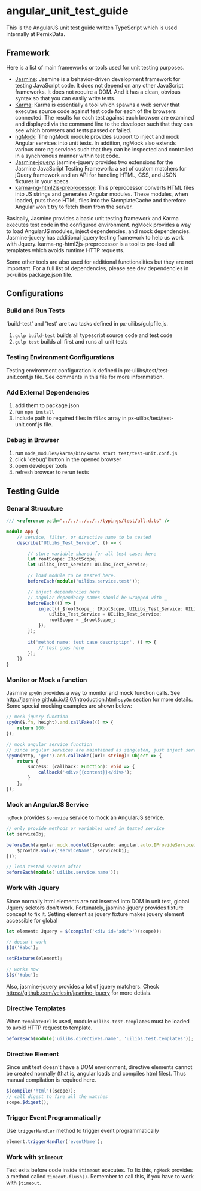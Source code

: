 # angular_unit_test_guide

This is the AngularJS unit test guide written TypeScript which is used internally at PernixData.

## Framework

Here is a list of main frameworks or tools used for unit testing purposes.

- [Jasmine](http://jasmine.github.io/2.0/introduction.html): Jasmine is a behavior-driven development framework for testing JavaScript code. It does not depend on any other JavaScript frameworks. It does not require a DOM. And it has a clean, obvious syntax so that you can easily write tests.
- [Karma](http://karma-runner.github.io/0.13/intro/how-it-works.html): Karma is essentially a tool which spawns a web server that executes source code against test code for each of the browsers connected. The results for each test against each browser are examined and displayed via the command line to the developer such that they can see which browsers and tests passed or failed.
- [ngMock](https://docs.angularjs.org/api/ngMock): The ngMock module provides support to inject and mock Angular services into unit tests. In addition, ngMock also extends various core ng services such that they can be inspected and controlled in a synchronous manner within test code.
- [Jasmine-jquery](https://github.com/velesin/jasmine-jquery): jasmine-jquery provides two extensions for the Jasmine JavaScript Testing Framework: a set of custom matchers for jQuery framework and an API for handling HTML, CSS, and JSON fixtures in your specs.
- [karma-ng-html2js-preprocessor](https://github.com/karma-runner/karma-ng-html2js-preprocessor): This preprocessor converts HTML files into JS strings and generates Angular modules. These modules, when loaded, puts these HTML files into the $templateCache and therefore Angular won't try to fetch them from the server.

Basically, Jasmine provides a basic unit testing framework and Karma executes test code in the configured environment. ngMock provides a way to load AngularJS modules, inject dependencies, and mock dependencies. Jasmine-jquery has additional jquery testing framework to help us work with Jquery. karma-ng-html2js-preprocessor is a tool to pre-load all templates which avoids runtime HTTP requests.

Some other tools are also used for additional functionalities but they are not important. For a full list of dependencies, please see dev dependencies in px-uilibs package.json file.

## Configurations 

### Build and Run Tests
'build-test' and 'test' are two tasks defined in px-uilibs/gulpfile.js. 

1. `gulp build-test` builds all typescript source code and test code
2. `gulp test` builds all first and runs all unit tests

### Testing Environment Configurations
Testing environment configuration is defined in px-uilibs/test/test-unit.conf.js file. See comments in this file for more infornmation.

### Add External Dependencies
1. add them to package.json
2. run `npm install`
3. include path to required files in `files` array in px-uilibs/test/test-unit.conf.js file.

### Debug in Browser
1. run `node_modules/karma/bin/karma start test/test-unit.conf.js`
2. click 'debug' button in the opened browser
3. open developer tools
4. refresh browser to rerun tests


## Testing Guide
### Genaral Strucuture
```typescript
/// <reference path="../../../../../typings/test/all.d.ts" />

module App {
    // service, filter, or directive name to be tested
    describe("UILibs_Test_Service", () => {

        // store variable shared for all test cases here
        let rootScope: IRootScope;
        let uilibs_Test_Service: UILibs_Test_Service;

        // load module to be tested here. 
        beforeEach(module('uilibs.service.test'));

        // inject dependencies here.
        // angular dependency names should be wrapped with _
        beforeEach(() => {
            inject((_$rootScope_: IRootScope, UILibs_Test_Service: UILibs_Test_Service) => {
                uilibs_Test_Service = UILibs_Test_Service;
                rootScope = _$rootScope_;
            });
        });
        
        it('method name: test case descriptipn', () => {
            // test goes here
        });
    })
}
```

### Monitor or Mock a function
Jasmine `spyOn` provides a way to monitor and mock function calls. See http://jasmine.github.io/2.0/introduction.html `spyOn` section for more details. Some special mocking examples are shown below:
```typescript
// mock jquery function
spyOn($.fn, height).and.callFake(() => {
    return 100;
});

// mock angular service function
// since angular services are maintained as singleton, just inject service and spyOn it. 
spyOn(http, 'get').and.callFake((url: string): Object => {
    return {
        success: (callback: Function): void => {
            callback('<div>{{content}}</div>');
        }
    };
});
```

### Mock an AngularJS Service
`ngMock` provides `$provide` service to mock an AngularJS service.
```typescript
// only provide methods or variables used in tested service
let serviceObj;

beforeEach(angular.mock.module(($provide: angular.auto.IProvideService) => {
    $provide.value('serviceName', serviceObj);
}));

// load tested service after
beforeEach(module('uilibs.service.name'));
```

### Work with Jquery
Since normally html elements are not inserted into DOM in unit test, global Jquery seletors don't work. Fortunately, jasmine-jquery provides fixture concept to fix it. Setting element as jquery fixture makes jquery element accessible for global 
```typescript
let element: Jquery = $(compile('<div id="adc">')(scope));

// doesn't work
$($('#abc');

setFixtures(element);

// works now 
$($('#abc');

```
Also, jasmine-jquery provides a lot of jquery matchers. Check https://github.com/velesin/jasmine-jquery for more detials.


### Directive Templates
When `templateUrl` is used, module `uilibs.test.templates` must be loaded to avoid HTTP request to template.
```typescript
beforeEach(module('uilibs.directives.name', 'uilibs.test.templates'));
```

### Directive Element
Since unit test doesn't have a DOM envrionment, directive elements cannot be created normally (that is, angular loads and compiles html files). Thus manual compilation is required here.
```typescript
$(compile('html')(scope));
// call digest to fire all the watches
scope.$digest();
```

### Trigger Event Programmatically
Use `triggerHandler` method to trigger event programmatically
```typescript
element.triggerHandler('eventName');
```

### Work with `$timeout`
Test exits before code inside `$timeout` executes. To fix this, `ngMock` provides a method called `timeout.flush()`. Remember to call this, if you have to work with `$timeout`.  


